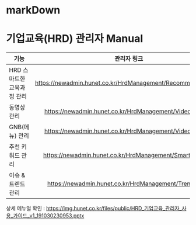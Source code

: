 # markDown
기업교육(HRD) 관리자 Manual
========================

| 기능 | 관리자 링크 |
|---|:---:|
| HRD 스마트한 교육과정 관리 | https://newadmin.hunet.co.kr/HrdManagement/RecommendProcess |
| 동영상 관리 | https://newadmin.hunet.co.kr/HrdManagement/VideoManage |
| GNB(메뉴) 관리 | https://newadmin.hunet.co.kr/HrdManagement/VideoManage |
| 추천 키워드 관리 | https://newadmin.hunet.co.kr/HrdManagement/SmartKeyword |
| 이슈 & 트렌드 관리 | https://newadmin.hunet.co.kr/HrdManagement/TrendBoard |

상세 메뉴얼 확인 : 	https://img.hunet.co.kr/files/public/HRD_기업교육_관리자_사용_가이드_v1_191030230953.pptx
